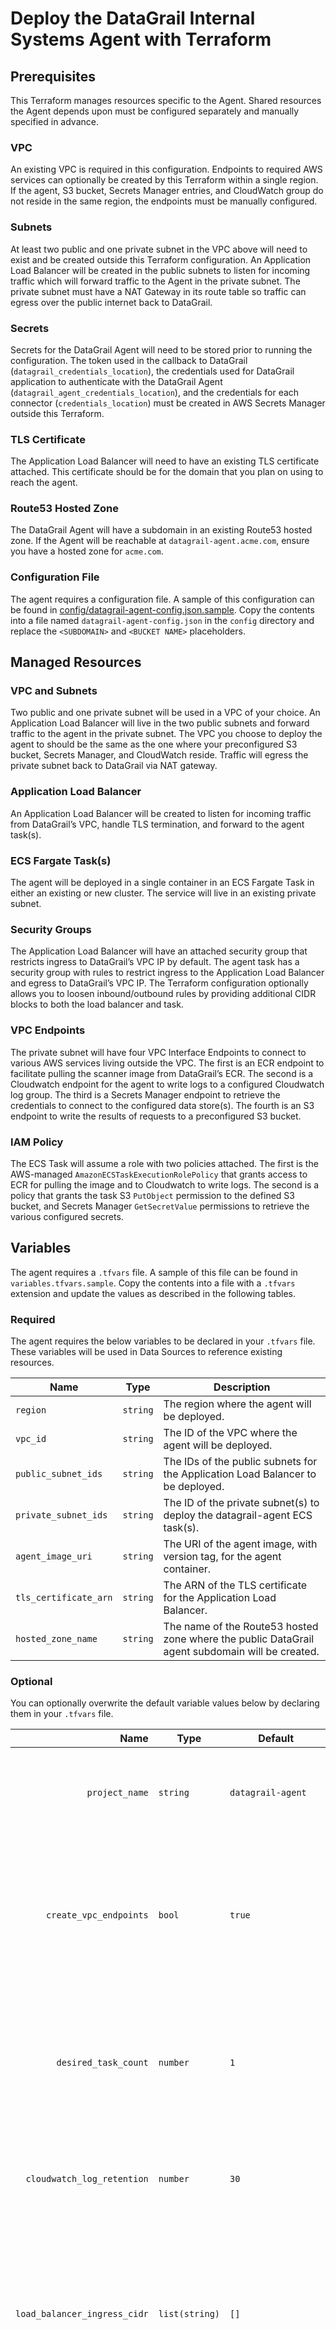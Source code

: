 # Deploy the DataGrail Internal Systems Agent with Terraform

## Prerequisites
This Terraform manages resources specific to the Agent. Shared resources the Agent depends upon must be configured separately and manually specified in advance.

### VPC
An existing VPC is required in this configuration. Endpoints to required AWS services can optionally be created by this Terraform within a single region. If the agent, S3 bucket, Secrets Manager entries, and CloudWatch group do not reside in the same region, the endpoints must be manually configured.

### Subnets
At least two public and one private subnet in the VPC above will need to exist and be created outside this Terraform configuration. An Application Load Balancer will be created in the public subnets to listen for incoming traffic which will forward traffic to the Agent in the private subnet. The private subnet must have a NAT Gateway in its route table so traffic can egress over the public internet back to DataGrail.

### Secrets
Secrets for the DataGrail Agent will need to be stored prior to running the configuration. The token used in the callback to DataGrail (`datagrail_credentials_location`), the credentials used for DataGrail application to authenticate with the DataGrail Agent (`datagrail_agent_credentials_location`), and the credentials for each connector (`credentials_location`) must be created in AWS Secrets Manager outside this Terraform.

### TLS Certificate
The Application Load Balancer will need to have an existing TLS certificate attached. This certificate should be for the domain that you plan on using to reach the agent.

### Route53 Hosted Zone
The DataGrail Agent will have a subdomain in an existing Route53 hosted zone. If the Agent will be reachable at `datagrail-agent.acme.com`, ensure you have a hosted zone for `acme.com`.

### Configuration File
The agent requires a configuration file. A sample of this configuration can be found in [config/datagrail-agent-config.json.sample](config/datagrail-agent-config.json.sample). Copy the contents into a file named `datagrail-agent-config.json` in the `config` directory and replace the `<SUBDOMAIN>` and `<BUCKET NAME>` placeholders.

## Managed Resources
### VPC and Subnets
Two public and one private subnet will be used in a VPC of your choice. An Application Load Balancer will live in the two public subnets and forward traffic to the agent in the private subnet. The VPC you choose to deploy the agent to should be the same as the one where your preconfigured S3 bucket, Secrets Manager, and CloudWatch reside. Traffic will egress the private subnet back to DataGrail via NAT gateway.

### Application Load Balancer
An Application Load Balancer will be created to listen for incoming traffic from DataGrail’s VPC, handle TLS termination, and forward to the agent task(s).

### ECS Fargate Task(s)
The agent will be deployed in a single container in an ECS Fargate Task in either an existing or new cluster. The service will live in an existing private subnet.

### Security Groups
The Application Load Balancer will have an attached security group that restricts ingress to DataGrail’s VPC IP by default. The agent task has a security group with rules to restrict ingress to the Application Load Balancer and egress to DataGrail’s VPC IP. The Terraform configuration optionally allows you to loosen inbound/outbound rules by providing additional CIDR blocks to both the load balancer and task.

### VPC Endpoints
The private subnet will have four VPC Interface Endpoints to connect to various AWS services living outside the VPC. The first is an ECR endpoint to facilitate pulling the scanner image from DataGrail’s ECR. The second is a Cloudwatch endpoint for the agent to write logs to a configured Cloudwatch log group. The third is a Secrets Manager endpoint to retrieve the credentials to connect to the configured data store(s). The fourth is an S3 endpoint to write the results of requests to a preconfigured S3 bucket.

### IAM Policy
The ECS Task will assume a role with two policies attached. The first is the AWS-managed `AmazonECSTaskExecutionRolePolicy` that grants access to ECR for pulling the image and to Cloudwatch to write logs. The second is a policy that grants the task S3 `PutObject` permission to the defined S3 bucket, and Secrets Manager `GetSecretValue` permissions to retrieve the various configured secrets.


## Variables

The agent requires a `.tfvars` file. A sample of this file can be found in `variables.tfvars.sample`. Copy the contents into a file with a `.tfvars` extension and update the values as described in the following tables.

### Required

The agent requires the below variables to be declared in your `.tfvars` file. These variables will be used in Data Sources to reference existing resources.

| Name                  | Type     | Description                                                                                     |
|-----------------------|----------|-------------------------------------------------------------------------------------------------|
| `region`              | `string` | The region where the agent will be deployed.                                                    |
| `vpc_id`              | `string` | The ID of the VPC where the agent will be deployed.                                             |
| `public_subnet_ids`   | `string` | The IDs of the public subnets for the Application Load Balancer to be deployed.                 |
| `private_subnet_ids`  | `string` | The ID of the private subnet(s) to deploy the datagrail-agent ECS task(s).                      |
| `agent_image_uri`     | `string` | The URI of the agent image, with version tag, for the agent container.                          |
| `tls_certificate_arn` | `string` | The ARN of the TLS certificate for the Application Load Balancer.                               |
| `hosted_zone_name`    | `string` | The name of the Route53 hosted zone where the public DataGrail agent subdomain will be created. |
### Optional

You can optionally overwrite the default variable values below by declaring them in your `.tfvars` file. 

|                         Name | Type           | Default                               | Description                                                                                                                                                     |
|-----------------------------:|----------------|---------------------------------------|-----------------------------------------------------------------------------------------------------------------------------------------------------------------|
| `project_name`               | `string`       | `datagrail-agent`                     | The name of the project. The value will be prepended to resource names.                                                                                         |
| `create_vpc_endpoints`       | `bool`         | `true`                                | Determines whether VPC Endpoints for ECR, S3, Cloudwatch, and optionally Secrets Manager, should be created.                                                    |
| `desired_task_count`         | `number`       | `1`                                   | The desired number of tasks in the ECS service. If count is >1, you must use an external Redis Queue.                                                           |
| `cloudwatch_log_retention`   | `number`       | `30`                                  | The retention period (in days) of the agent's CloudWatch log group.                                                                                             |
| `load_balancer_ingress_cidr` | `list(string)` | `[]`                                  | Additional CIDR block(s) to add to the Application Load Balancer's inbound rules. By default, only DataGrail's IP address can reach the ALB.                    |
| `service_egress_cidr`        | `list(string)` | `[]`                                  | Additional CIDR block(s) to add to the agent service outbound rules. By default, the only traffic allowed out of the service will be to DataGrail's IP address. |
| `load_balancer_ssl_policy`   | `string`       | `ELBSecurityPolicy-TLS13-1-2-2021-06` | The name of the SSL policy for the load balancer's listener.                                                                                                    |
| `cluster_id`                 | `string`       | `None`                                | The ID of an existing cluster to place the datagrail-agent into. If omitted, a cluster named `datagrail-agent-cluster` will be created.                         |
| `agent_container_cpu`        | `number`       | `1024`                                | The CPU allotted for the agent container.                                                                                                                       |
| `agent_container_memory`     | `number`       | `2048`                                | The memory allotted for the agent container.                                                                                                                    |
| `agent_subdomain`            | `string`       | `datagrail-agent`                     | The subdomain to create the agent at.                                                                                                                           |